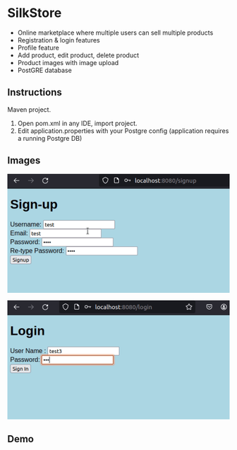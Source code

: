 # SilkStore

- Online marketplace where multiple users can sell multiple products
- Registration & login features
- Profile feature
- Add product, edit product, delete product
- Product images with image upload
- PostGRE database

## Instructions

Maven project.
1. Open pom.xml in any IDE, import project.
2. Edit application.properties with your Postgre config (application requires a running Postgre DB)

## Images

![Login](demo_images/Login.gif)

![Authentication](demo_images/Authentication.gif)


## Demo 

